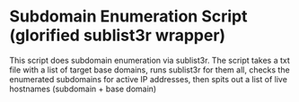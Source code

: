 # Subdomain Enumeration Script (glorified sublist3r wrapper)
This script does subdomain enumeration via sublist3r. The script takes a txt file with a list of target base domains, runs sublist3r for them all, checks the enumerated subdomains for active IP addresses, then spits out a list of live hostnames (subdomain + base domain)
